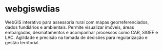 # webgiswdias
WebGIS interativo para assessoria rural com mapas georreferenciados, dados fundiários e ambientais. Permite visualizar imóveis, áreas embargadas, desmatamentos e acompanhar processos como CAR, SIGEF e LAC. Agilidade e precisão na tomada de decisões para regularização e gestão territorial.
